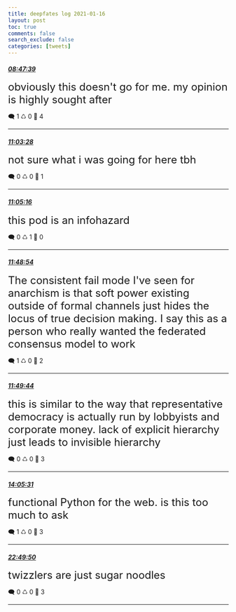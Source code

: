 ```yaml
---
title: deepfates log 2021-01-16
layout: post
toc: true
comments: false
search_exclude: false
categories: [tweets]
---
```



#### <a href = "https://twitter.com/deepfates/status/1350469776875741192">*08:47:39*</a>

<font size="5">obviously this doesn't go for me. my opinion is highly sought after</font>



🗨️ 1 ♺ 0 🤍  4   

---
    
#### <a href = "https://twitter.com/deepfates/status/1350503955755724801">*11:03:28*</a>

<font size="5">not sure what i was going for here tbh</font>



🗨️ 0 ♺ 0 🤍  1   

---
    
#### <a href = "https://twitter.com/deepfates/status/1350504409030004737">*11:05:16*</a>

<font size="5">this pod is an infohazard</font>



🗨️ 0 ♺ 1 🤍  0   

---
    
#### <a href = "https://twitter.com/deepfates/status/1350515386769309698">*11:48:54*</a>

<font size="5">The consistent fail mode I've seen for anarchism is that soft power existing outside of formal channels just hides the locus of true decision making.  I say this as a person who really wanted the federated consensus model to work</font>



🗨️ 1 ♺ 0 🤍  2   

---
    
#### <a href = "https://twitter.com/deepfates/status/1350515595905695744">*11:49:44*</a>

<font size="5">this is similar to the way that representative democracy is actually run by lobbyists and corporate money. lack of explicit hierarchy just leads to invisible hierarchy</font>



🗨️ 0 ♺ 0 🤍  3   

---
    
#### <a href = "https://twitter.com/deepfates/status/1350549770570330112">*14:05:31*</a>

<font size="5">functional Python for the web. is this too much to ask</font>



🗨️ 1 ♺ 0 🤍  3   

---
    
#### <a href = "https://twitter.com/deepfates/status/1350681715992272898">*22:49:50*</a>

<font size="5">twizzlers are just sugar noodles</font>



🗨️ 0 ♺ 0 🤍  3   

---
    
            

